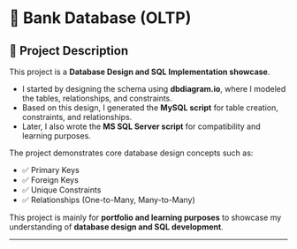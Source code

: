 # 🏦 Bank Database (OLTP)  

## 📌 Project Description  

This project is a **Database Design and SQL Implementation showcase**.  

- I started by designing the schema using **dbdiagram.io**, where I modeled the tables, relationships, and constraints.  
- Based on this design, I generated the **MySQL script** for table creation, constraints, and relationships.  
- Later, I also wrote the **MS SQL Server script** for compatibility and learning purposes.  

The project demonstrates core database design concepts such as:  
- ✅ Primary Keys  
- ✅ Foreign Keys  
- ✅ Unique Constraints  
- ✅ Relationships (One-to-Many, Many-to-Many)  

This project is mainly for **portfolio and learning purposes** to showcase my understanding of **database design and SQL development**.  

---

